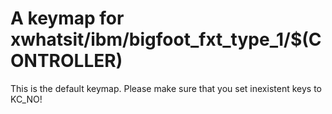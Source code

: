 # A keymap for xwhatsit/ibm/bigfoot_fxt_type_1/$(CONTROLLER)

This is the default keymap.
Please make sure that you set inexistent keys to KC_NO!
